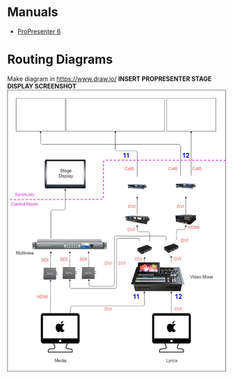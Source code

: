 <!-- TITLE: Documents -->
<!-- SUBTITLE: A quick summary of Documents -->

# Manuals
* [ProPresenter 6](https://www.renewedvision.com/downloads/pro6userguide.pdf)

# Routing Diagrams
Make diagram in https://www.draw.io/
**INSERT PROPRESENTER STAGE DISPLAY SCREENSHOT**
![Media Configuation](/uploads/media-diagrams/media-config.jpg)